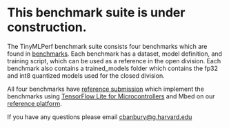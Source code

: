 # This benchmark suite is under construction. 

The TinyMLPerf benchmark suite consists four benchmarks which are found in [benchmarks](https://github.com/mlcommons/tiny/tree/master/v0.1/benchmarks).
Each benchmark has a dataset, model definition, and training script, which can be used as a reference in the open division.
Each benchmark also contains a trained_models folder which contains the fp32 and int8 quantized models used for the closed division.

All four benchmarks have [reference submission](https://github.com/mlcommons/tiny/tree/master/v0.1/reference_submissions) which implement 
the benchmarks using [TensorFlow Lite for Microcontrollers](https://www.tensorflow.org/lite/microcontrollers) and Mbed on our [reference platform](https://www.st.com/en/microcontrollers-microprocessors/stm32l4r5zi.html).

If you have any questions please email cbanbury@g.harvard.edu
